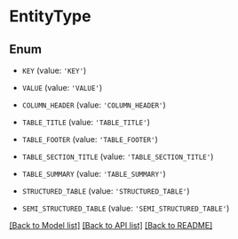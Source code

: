 # EntityType


## Enum

* `KEY` (value: `'KEY'`)

* `VALUE` (value: `'VALUE'`)

* `COLUMN_HEADER` (value: `'COLUMN_HEADER'`)

* `TABLE_TITLE` (value: `'TABLE_TITLE'`)

* `TABLE_FOOTER` (value: `'TABLE_FOOTER'`)

* `TABLE_SECTION_TITLE` (value: `'TABLE_SECTION_TITLE'`)

* `TABLE_SUMMARY` (value: `'TABLE_SUMMARY'`)

* `STRUCTURED_TABLE` (value: `'STRUCTURED_TABLE'`)

* `SEMI_STRUCTURED_TABLE` (value: `'SEMI_STRUCTURED_TABLE'`)

[[Back to Model list]](../README.md#documentation-for-models) [[Back to API list]](../README.md#documentation-for-api-endpoints) [[Back to README]](../README.md)


